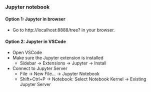 

### Jupyter notebook

#### Option 1: Jupyter in browser

- Go to http://localhost:8888/tree? in your browser.

#### Option 2: Jupyter in VSCode

- Open VSCode
- Make sure the Jupyter extension is installed
  - Sidebar → Extensions → Jupyter → Install
- Connect to Jupyter Server
  - File → New File... → Jupyter Notebook
  - Shift+Ctrl+P → Notebook: Select Notebook Kernel → Existing Jupyter Server
